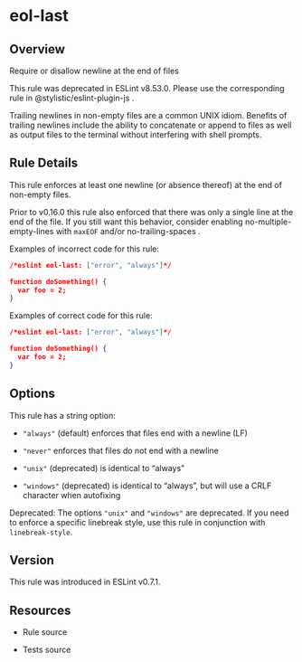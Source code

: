 

# eol-last
## Overview

Require or disallow newline at the end of files

This rule was deprecated in ESLint v8.53.0. Please use the corresponding rule  in @stylistic/eslint-plugin-js .

Trailing newlines in non-empty files are a common UNIX idiom. Benefits of
trailing newlines include the ability to concatenate or append to files as well
as output files to the terminal without interfering with shell prompts.

## Rule Details

This rule enforces at least one newline (or absence thereof) at the end
of non-empty files.

Prior to v0.16.0 this rule also enforced that there was only a single line at
the end of the file. If you still want this behavior, consider enabling
no-multiple-empty-lines  with `maxEOF` and/or
no-trailing-spaces .

Examples of incorrect code for this rule:


```json
/*eslint eol-last: ["error", "always"]*/

function doSomething() {
  var foo = 2;
}
```

Examples of correct code for this rule:


```json
/*eslint eol-last: ["error", "always"]*/

function doSomething() {
  var foo = 2;
}

```

## Options

This rule has a string option:


- `"always"` (default) enforces that files end with a newline (LF)

- `"never"` enforces that files do not end with a newline

- `"unix"` (deprecated) is identical to “always”

- `"windows"` (deprecated) is identical to “always”, but will use a CRLF character when autofixing

Deprecated: The options `"unix"` and `"windows"` are deprecated. If you need to enforce a specific linebreak style, use this rule in conjunction with `linebreak-style`.

## Version

This rule was introduced in ESLint v0.7.1.

## Resources


- Rule source 

- Tests source 

